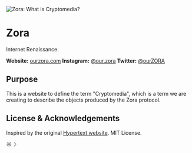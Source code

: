 ![Zora: What is Cryptomedia?](https://upload.wikimedia.org/wikipedia/commons/e/eb/The_Gallery_of_Cornelis_van_der_Geest.JPG)


# Zora

Internet Renaissance.

**Website:** [ourzora.com](zora.co)
**Instagram:** [@our.zora](instagram.com/our.zora)
**Twitter:** [@ourZORA](twitter.com/ourZORA)

## Purpose

This is a website to define the term "Cryptomedia", which is a term we are creating to describe the objects produced by the Zora protocol.


## License & Acknowledgements

Inspired by the original [Hypertext website](https://www.w3.org/WhatIs.html).
MIT License.

☼☽ 



